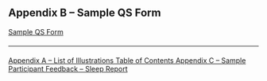 ## Appendix B – Sample QS Form

<a href=":files_path:/forms/app_b_qsform.doc" data-object="suppress-click" class="btn btn-primary btn-large">
  <span class="glyphicon glyphicon-file"></span>
  Sample QS Form
</a>

<hr class="soften" style="margin-top: 20px;margin-bottom: 20px;"/>

<div class="center">
<div class="btn-group">
  <a href=":pages_path:/mop/6-AA-mop-list-of-illustrations.md" class="btn btn-default">
    <span class="glyphicon glyphicon-chevron-left"></span>
    Appendix A – List of Illustrations
  </a>

  <a href=":pages_path:/mop/6-00-mop-toc.md" class="btn btn-default">
    <span class="glyphicon glyphicon-chevron-up"></span>
    Table of Contents
  </a>

  <a href=":pages_path:/mop/6-AC-mop-sample-participant-feedback-sleep-report.md" class="btn btn-success">
    Appendix C – Sample Participant Feedback – Sleep Report
    <span class="glyphicon glyphicon-chevron-right"></span>
  </a>
</div>
</div>

